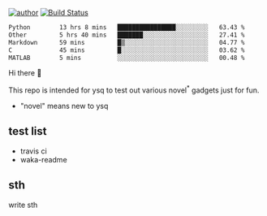[![author](https://img.shields.io/badge/author-ysq-green)](https://github.com/Yang-Shiqin)
[![Build Status](https://app.travis-ci.com/Yang-Shiqin/testall.svg?branch=main)](https://app.travis-ci.com/Yang-Shiqin/testall)

<!--START_SECTION:waka-->

```txt
Python        13 hrs 8 mins   ████████████████░░░░░░░░░   63.43 %
Other         5 hrs 40 mins   ███████░░░░░░░░░░░░░░░░░░   27.41 %
Markdown      59 mins         █▒░░░░░░░░░░░░░░░░░░░░░░░   04.77 %
C             45 mins         █░░░░░░░░░░░░░░░░░░░░░░░░   03.62 %
MATLAB        5 mins          ░░░░░░░░░░░░░░░░░░░░░░░░░   00.48 %
```

<!--END_SECTION:waka-->

Hi there 👋

This repo is intended for ysq to test out various novel<sup>*</sup> gadgets just for fun.

- "novel" means new to ysq

## test list
- travis ci
- waka-readme


## sth
write sth

